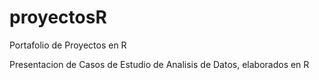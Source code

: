 # proyectosR
Portafolio de Proyectos en R

Presentacion de Casos de Estudio de Analisis de Datos, elaborados en R
